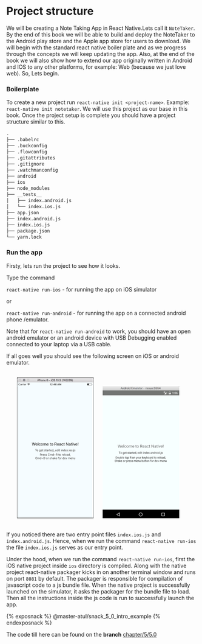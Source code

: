# Project structure

We will be creating a Note Taking App in React Native.Lets call it `NoteTaker`. By the end of this book we will be able to build and deploy the NoteTaker to the Android play store and the Apple app store for users to download.
We will begin with the standard react native boiler plate and as we progress through the concepts we will keep updating the app. Also, at the end of the book we will also show how to extend our app originally written in Android and IOS to any other platforms, for example: Web (because we just love web). So, Lets begin.

### Boilerplate
To create a new project run `react-native init <project-name>`. Example: `react-native init notetaker`.
We will use this project as our base in this book.
Once the project setup is complete you should have a project structure similar to this.
```
.
├── .babelrc
├── .buckconfig
├── .flowconfig
├── .gitattributes
├── .gitignore
├── .watchmanconfig
├── android
├── ios
├── node_modules
├── __tests__
│   ├── index.android.js
│   └── index.ios.js
├── app.json
├── index.android.js
├── index.ios.js
├── package.json
└── yarn.lock
```

### Run the app
Firsty, lets run the project to see how it looks.

Type the command

`react-native run-ios` - for running the app on iOS simulator

or

`react-native run-android` - for running the app on a connected android phone /emulator.

Note that for `react-native run-android` to work, you should have an open android emulator or an android device with USB Debugging enabled connected to your laptop via a USB cable.

If all goes well you should see the following screen on iOS or android emulator.

<br>
<div style="text-align:center">
  <img src="/assets/images/5/5.0/5.0-notetaker-ios.png" style="width: 40%;display:inline-block;margin:0" hspace="20">
  <img src="/assets/images/5/5.0/5.0-notetaker-android.png" style="width: 40%;display: inline-block;" hspace="20">
</div>
<br>

If you noticed there are two entry point files `index.ios.js` and `index.android.js`.
Hence, when we run the command `react-native run-ios` the file `index.ios.js` serves as our entry point.

Under the hood, when we run the command `react-native run-ios`, first the iOS native project inside `ios` directory is compiled. Along with the native project react-native packager kicks in on another terminal window and runs on port `8081` by default. The packager is responsible for compilation of javascript code to a js bundle file. When the native project is successfully launched on the simulator, it asks the packager for the bundle file to load. Then all the instructions inside the js code is run to successfully launch the app.

{% exposnack %}
@master-atul/snack_5_0_intro_example
{% endexposnack %}

The code till here can be found on the **branch** [chapter/5/5.0](https://github.com/master-atul/react-native-plus-plus-code/tree/chapter/5/5.0)
